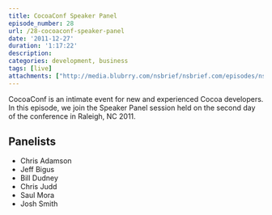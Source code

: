 ```yaml
---
title: CocoaConf Speaker Panel
episode_number: 28
url: /28-cocoaconf-speaker-panel
date: '2011-12-27'
duration: '1:17:22'
description:
categories: development, business
tags: [live]
attachments: ["http://media.blubrry.com/nsbrief/nsbrief.com/episodes/nsbrief_28_cocoaconfspeakerpanel.m4a"]
---
```


CocoaConf is an intimate event for new and experienced Cocoa developers. In this episode, we join the Speaker Panel session held on the second day of the conference in Raleigh, NC 2011.

## Panelists
- Chris Adamson
- Jeff Bigus
- Bill Dudney
- Chris Judd
- Saul Mora
- Josh Smith
